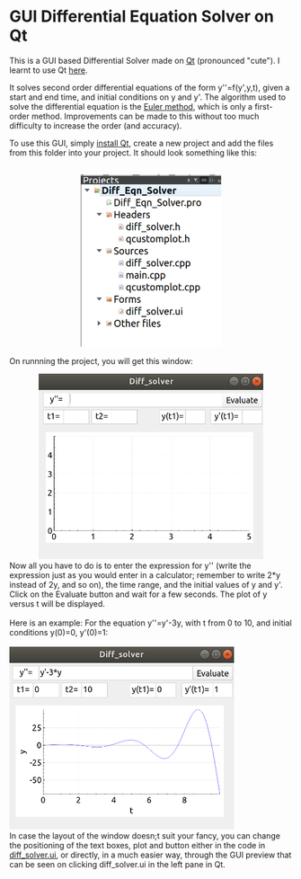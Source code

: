 # GUI Differential Equation Solver on Qt

This is a GUI based Differential Solver made on [Qt](https://www.qt.io/ "Qt website") (pronounced "cute"). 
I learnt to use Qt [here](https://www.youtube.com/watch?v=txGRU7OrTZo "Qt tutorial to make calculator").<br>

It solves second order differential equations of the form y''=f(y',y,t), given a start and end time, and initial conditions on y and y'. 
The algorithm used to solve the differential equation is the [Euler method](https://en.wikipedia.org/wiki/Euler_method), which is only a first-order method. 
Improvements can be made to this without too much difficulty
to increase the order (and accuracy).

To use this GUI, simply [install Qt](https://doc.qt.io/qt-5/gettingstarted.html "Getting started  with Qt"), create a new project and add the files from this folder into your project.
It should look something like this:<br><br>
<center>
<img src="readme_imgs/diff_folder.png" alt="drawing" width="250"/>
</center>

On runnning the project, you will get this window: <br>
<center>
<img src="readme_imgs/blank_solver.png" alt="draw" width="400"/>
</center>
Now all you have to do is to enter the expression for y'' (write the expression just as you would enter in a calculator; remember to write
2*y instead of 2y, and so on), the time range, and the initial values of y and y'. Click on the Evaluate button and wait for a few seconds. 
The plot of y versus t will be displayed.
<br><br>
Here is an example: For the equation y''=y'-3y, with t from 0 to 10, and initial conditions y(0)=0, y'(0)=1: <br><br>
<img src="readme_imgs/second_order.png" alt="drawg" width="400"/>
<br>
In case the layout of the window doesn;t suit your fancy, you can change the positioning of the text boxes, plot and button either in the code in 
<a href="diff_solver.ui">diff_solver.ui</a>,
or directly, in a much easier way, through the GUI preview that can be seen on clicking diff_solver.ui in the left pane in Qt.  
